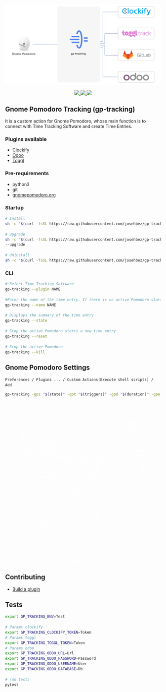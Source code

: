 <p align="center">
  <img src="assets/how-does-it-work.png" width="1200">
</p>

<p align="center">  
  <a href="https://github.com/josehbez/gp-tracking/actions?query=workflow%3APython+test">
    <img src="https://github.com/josehbez/gp-tracking/workflows/Python%20test/badge.svg">
  </a>
  <a href="LICENSE">  
    <img src="https://img.shields.io/github/license/josehbez/gp-tracking?style=flat-square" />
  </a>
   <a href="semv.toml">
    <img src="https://img.shields.io/badge/semv-2.2.0.beta.0-green">
  </a>
  

</p>

## Gnome Pomodoro Tracking (gp-tracking)
It is a custom action for Gnome Pomodoro, whose main function is to connect with Time Tracking Software and create Time Entries.

### Plugins available

* [Clockify](assets/clockify/readme.md)
* [Odoo](assets/odoo/readme.md)
* [Toggl](assets/toggl/readme.md)

### Pre-requirements 

* python3 
* git 
* [gnomepomodoro.org](https://gnomepomodoro.org)


### Startup 

```bash
# Install 
sh -c "$(curl -fsSL https://raw.githubusercontent.com/josehbez/gp-tracking/v2.2/startup.sh)" "" --install

# Upgrade
sh -c "$(curl -fsSL https://raw.githubusercontent.com/josehbez/gp-tracking/v2.2/startup.sh)" "" 
--upgrade

# Uninstall
sh -c "$(curl -fsSL https://raw.githubusercontent.com/josehbez/gp-tracking/v2.2/startup.sh)" "" --uninstall

```

### CLI

```bash
# Select Time Tracking Software
gp-tracking --plugin NAME  

#Enter the name of the time entry. If there is no active Pomodoro start a new one.
gp-tracking --name NAME

# Displays the summary of the time entry 
gp-tracking --state

# Stop the active Pomodoro starts a new time entry
gp-tracking --reset

# Stop the active Pomodoro
gp-tracking --kill

```


## Gnome Pomodoro Settings 

`Preferences / Plugins ... / Custom Actions(Execute shell scripts) / Add `

```bash
gp-tracking -gps "$(state)" -gpt "$(triggers)" -gpd "$(duration)" -gpe "$(elapsed)"
```

<p align="center">  
 <img src="assets/gnome-pomodoro-settings.gif" width="400"/>
</p>



## Contributing
* [Build a plugin](./PLUGIN.md)

## Tests 
```bash
export GP_TRACKING_ENV=Test

# Params clockify
export GP_TRACKING_CLOCKIFY_TOKEN=Token
# Params toggl
export GP_TRACKING_TOGGL_TOKEN=Token
# Params odoo
export GP_TRACKING_ODOO_URL=Url
export GP_TRACKING_ODOO_PASSWORD=Password
export GP_TRACKING_ODOO_USERNAME=User
export GP_TRACKING_ODOO_DATABASE=Db

# run tests
pytest
```
